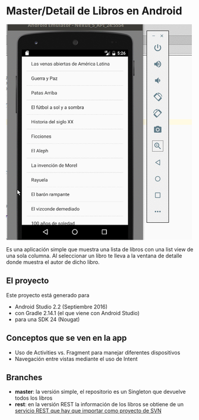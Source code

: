 # Master/Detail de Libros en Android

![video](video/demo.gif)

Es una aplicación simple que muestra una lista de libros con una list view de una sola columna.
Al seleccionar un libro te lleva a la ventana de detalle donde muestra el autor de dicho libro.

## El proyecto
Este proyecto está generado para

* Android Studio 2.2 (Septiembre 2016)
* con Gradle 2.14.1 (el que viene con Android Studio)
* para una SDK 24 (Nougat)

## Conceptos que se ven en la app

* Uso de Activities vs. Fragment para manejar diferentes dispositivos
* Navegación entre vistas mediante el uso de Intent

## Branches

* **master**: la versión simple, el repositorio es un Singleton que devuelve todos los libros
* **rest**: en la versión REST la información de los libros se obtiene de un [servicio REST que hay que importar como proyecto de SVN](https://github.com/uqbar-project/eg-biblioteca-xtrest)

